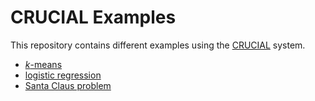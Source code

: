 # CRUCIAL Examples

This repository contains different examples using the
[CRUCIAL](http://github.com/danielBCN/crucial-dso) system.


- [_k_-means](./kmeans)
- [logistic regression](./logistic-regression)
- [Santa Claus problem](./santa-claus)
